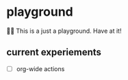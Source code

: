 # playground

🧑‍💻 This is a just a playground. Have at it!

## current experiements

- [ ] org-wide actions
